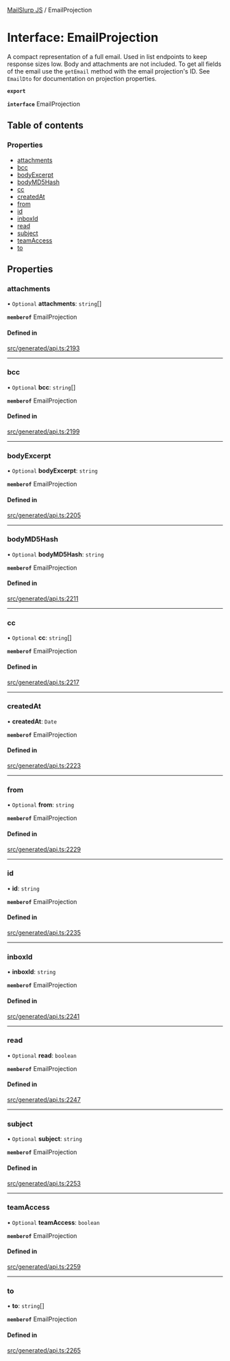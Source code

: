 [MailSlurp JS](../README.md) / EmailProjection

# Interface: EmailProjection

A compact representation of a full email. Used in list endpoints to keep response sizes low. Body and attachments are not included. To get all fields of the email use the `getEmail` method with the email projection's ID. See `EmailDto` for documentation on projection properties.

**`export`**

**`interface`** EmailProjection

## Table of contents

### Properties

- [attachments](EmailProjection.md#attachments)
- [bcc](EmailProjection.md#bcc)
- [bodyExcerpt](EmailProjection.md#bodyexcerpt)
- [bodyMD5Hash](EmailProjection.md#bodymd5hash)
- [cc](EmailProjection.md#cc)
- [createdAt](EmailProjection.md#createdat)
- [from](EmailProjection.md#from)
- [id](EmailProjection.md#id)
- [inboxId](EmailProjection.md#inboxid)
- [read](EmailProjection.md#read)
- [subject](EmailProjection.md#subject)
- [teamAccess](EmailProjection.md#teamaccess)
- [to](EmailProjection.md#to)

## Properties

### attachments

• `Optional` **attachments**: `string`[]

**`memberof`** EmailProjection

#### Defined in

[src/generated/api.ts:2193](https://github.com/mailslurp/mailslurp-client/blob/6bcf839/src/generated/api.ts#L2193)

___

### bcc

• `Optional` **bcc**: `string`[]

**`memberof`** EmailProjection

#### Defined in

[src/generated/api.ts:2199](https://github.com/mailslurp/mailslurp-client/blob/6bcf839/src/generated/api.ts#L2199)

___

### bodyExcerpt

• `Optional` **bodyExcerpt**: `string`

**`memberof`** EmailProjection

#### Defined in

[src/generated/api.ts:2205](https://github.com/mailslurp/mailslurp-client/blob/6bcf839/src/generated/api.ts#L2205)

___

### bodyMD5Hash

• `Optional` **bodyMD5Hash**: `string`

**`memberof`** EmailProjection

#### Defined in

[src/generated/api.ts:2211](https://github.com/mailslurp/mailslurp-client/blob/6bcf839/src/generated/api.ts#L2211)

___

### cc

• `Optional` **cc**: `string`[]

**`memberof`** EmailProjection

#### Defined in

[src/generated/api.ts:2217](https://github.com/mailslurp/mailslurp-client/blob/6bcf839/src/generated/api.ts#L2217)

___

### createdAt

• **createdAt**: `Date`

**`memberof`** EmailProjection

#### Defined in

[src/generated/api.ts:2223](https://github.com/mailslurp/mailslurp-client/blob/6bcf839/src/generated/api.ts#L2223)

___

### from

• `Optional` **from**: `string`

**`memberof`** EmailProjection

#### Defined in

[src/generated/api.ts:2229](https://github.com/mailslurp/mailslurp-client/blob/6bcf839/src/generated/api.ts#L2229)

___

### id

• **id**: `string`

**`memberof`** EmailProjection

#### Defined in

[src/generated/api.ts:2235](https://github.com/mailslurp/mailslurp-client/blob/6bcf839/src/generated/api.ts#L2235)

___

### inboxId

• **inboxId**: `string`

**`memberof`** EmailProjection

#### Defined in

[src/generated/api.ts:2241](https://github.com/mailslurp/mailslurp-client/blob/6bcf839/src/generated/api.ts#L2241)

___

### read

• `Optional` **read**: `boolean`

**`memberof`** EmailProjection

#### Defined in

[src/generated/api.ts:2247](https://github.com/mailslurp/mailslurp-client/blob/6bcf839/src/generated/api.ts#L2247)

___

### subject

• `Optional` **subject**: `string`

**`memberof`** EmailProjection

#### Defined in

[src/generated/api.ts:2253](https://github.com/mailslurp/mailslurp-client/blob/6bcf839/src/generated/api.ts#L2253)

___

### teamAccess

• `Optional` **teamAccess**: `boolean`

**`memberof`** EmailProjection

#### Defined in

[src/generated/api.ts:2259](https://github.com/mailslurp/mailslurp-client/blob/6bcf839/src/generated/api.ts#L2259)

___

### to

• **to**: `string`[]

**`memberof`** EmailProjection

#### Defined in

[src/generated/api.ts:2265](https://github.com/mailslurp/mailslurp-client/blob/6bcf839/src/generated/api.ts#L2265)
